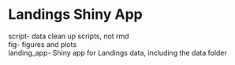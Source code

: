 # Landings Shiny App  

script- data clean up scripts, not rmd  
fig- figures and plots  
landing_app- Shiny app for Landings data, including the data folder   
